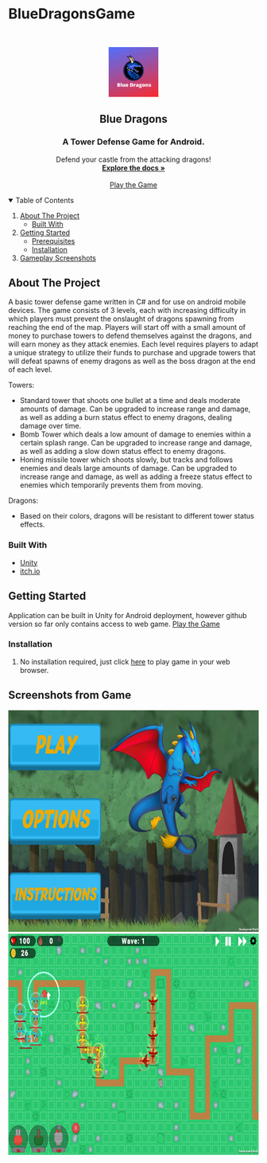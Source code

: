 # BlueDragonsGame


<br />
<p align="center">
  <a href="https://github.com/cdunham927/BlueDragonsGame">
    <img src="images/BlueDragonsLogo.png" alt="Logo" width="100" height="100">
  </a>

  <h2 align="center">Blue Dragons</h2>
  <h3 align="center">A Tower Defense Game for Android.</h4>

  <p align="center">
    Defend your castle from the attacking dragons! 
    <br />
    <a href="https://github.com/cdunham927/BlueDragonsGame"><strong>Explore the docs »</strong></a>
    <br />
    <br />
    <a href="https://melissaappel.itch.io/dragon-defense-frenzy">Play the Game</a>
    
  </p>
</p>



<!-- TABLE OF CONTENTS -->
<details open="open">
  <summary>Table of Contents</summary>
  <ol>
    <li>
      <a href="#about-the-project">About The Project</a>
      <ul>
        <li><a href="#built-with">Built With</a></li>
      </ul>
    </li>
    <li>
      <a href="#getting-started">Getting Started</a>
      <ul>
        <li><a href="#prerequisites">Prerequisites</a></li>
        <li><a href="#installation">Installation</a></li>
      </ul>
    </li>
    <li><a href="#usage">Gameplay Screenshots</a></li>
  </ol>
</details>



<!-- ABOUT THE PROJECT -->
## About The Project
A basic tower defense game written in C# and for use on android mobile devices. The game consists of 3 levels, each with increasing difficulty in which players must prevent the onslaught of dragons spawning from reaching the end of the map. Players will start off with a small amount of money to purchase towers to defend themselves against the dragons, and will earn money as they attack enemies. Each level requires players to adapt a unique strategy to utilize their funds to purchase and upgrade towers that will defeat spawns of enemy dragons as well as the boss dragon at the end of each level. 

Towers:
* Standard tower that shoots one bullet at a time and deals moderate amounts of damage. Can be upgraded to increase range and damage, as well as adding a burn status effect to enemy dragons, dealing damage over time.
* Bomb Tower which deals a low amount of damage to enemies within a certain splash range. Can be upgraded to increase range and damage, as well as adding a slow down status effect to enemy dragons. 
* Honing missile tower which shoots slowly, but tracks and follows enemies and deals large amounts of damage. Can be upgraded to increase range and damage, as well as adding a freeze status effect to enemies which temporarily prevents them from moving. 

Dragons:
* Based on their colors, dragons will be resistant to different tower status effects. 

### Built With

* [Unity](https://unity.com/)
* [itch.io](https://itch.io/)




<!-- GETTING STARTED -->
## Getting Started
Application can be built in Unity for Android deployment, however github version so far only contains access to web game. <a href="https://melissaappel.itch.io/dragon-defense-frenzy">Play the Game</a>

### Installation

1. No installation required, just click <a href="https://melissaappel.itch.io/dragon-defense-frenzy">here</a> to play game in your web browser.



<!-- USAGE EXAMPLES -->
## Screenshots from Game
<img src="images/mainmenu.png" alt="Logo" width="719" height="445">
<br />
<img src="images/gameplay.png" alt="Logo" width="719" height="445">






